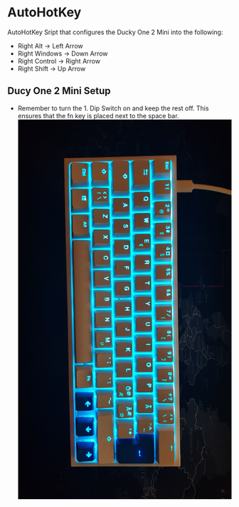 # AutoHotKey
AutoHotKey Sript that configures the Ducky One 2 Mini into the following:
* Right Alt       -> Left Arrow
* Right Windows   -> Down Arrow
* Right Control   -> Right Arrow
* Right Shift     -> Up Arrow

## Ducy One 2 Mini Setup
* Remember to turn the 1. Dip Switch on and keep the rest off. This ensures that the fn key is placed next to the space bar.
![img](https://github.com/KimConcepcion/AutoHotKey/blob/master/Ducky_setup.jpg)
